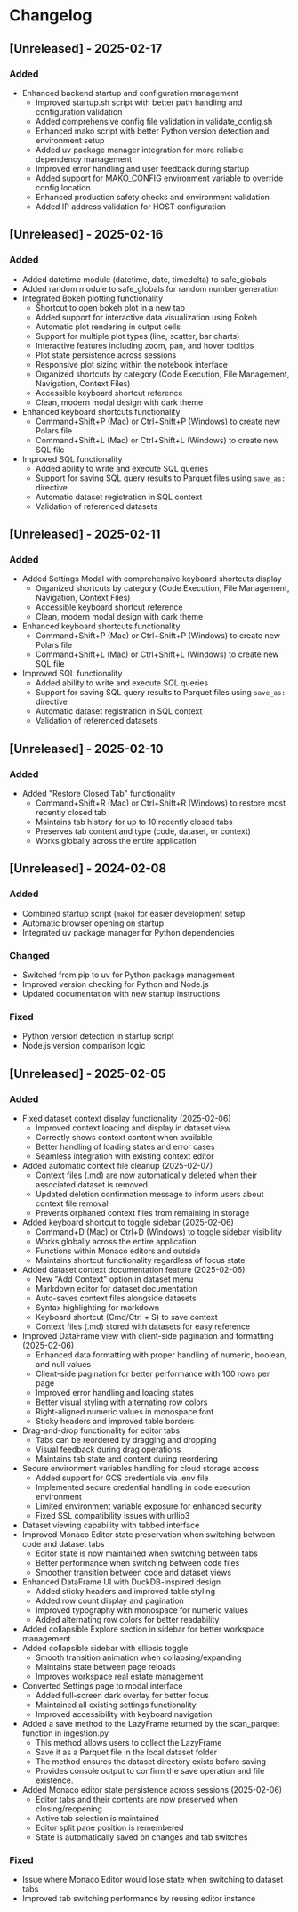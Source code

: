 # Changelog

## [Unreleased] - 2025-02-17

### Added
- Enhanced backend startup and configuration management
  - Improved startup.sh script with better path handling and configuration validation
  - Added comprehensive config file validation in validate_config.sh
  - Enhanced mako script with better Python version detection and environment setup
  - Added uv package manager integration for more reliable dependency management
  - Improved error handling and user feedback during startup
  - Added support for MAKO_CONFIG environment variable to override config location
  - Enhanced production safety checks and environment validation
  - Added IP address validation for HOST configuration

## [Unreleased] - 2025-02-16

### Added
- Added datetime module (datetime, date, timedelta) to safe_globals
- Added random module to safe_globals for random number generation
- Integrated Bokeh plotting functionality
  - Shortcut to open bokeh plot in a new tab
  - Added support for interactive data visualization using Bokeh
  - Automatic plot rendering in output cells
  - Support for multiple plot types (line, scatter, bar charts)
  - Interactive features including zoom, pan, and hover tooltips
  - Plot state persistence across sessions
  - Responsive plot sizing within the notebook interface
  - Organized shortcuts by category (Code Execution, File Management, Navigation, Context Files)
  - Accessible keyboard shortcut reference
  - Clean, modern modal design with dark theme
- Enhanced keyboard shortcuts functionality
  - Command+Shift+P (Mac) or Ctrl+Shift+P (Windows) to create new Polars file
  - Command+Shift+L (Mac) or Ctrl+Shift+L (Windows) to create new SQL file
- Improved SQL functionality
  - Added ability to write and execute SQL queries
  - Support for saving SQL query results to Parquet files using `save_as:` directive
  - Automatic dataset registration in SQL context
  - Validation of referenced datasets

## [Unreleased] - 2025-02-11

### Added
- Added Settings Modal with comprehensive keyboard shortcuts display
  - Organized shortcuts by category (Code Execution, File Management, Navigation, Context Files)
  - Accessible keyboard shortcut reference
  - Clean, modern modal design with dark theme
- Enhanced keyboard shortcuts functionality
  - Command+Shift+P (Mac) or Ctrl+Shift+P (Windows) to create new Polars file
  - Command+Shift+L (Mac) or Ctrl+Shift+L (Windows) to create new SQL file
- Improved SQL functionality
  - Added ability to write and execute SQL queries
  - Support for saving SQL query results to Parquet files using `save_as:` directive
  - Automatic dataset registration in SQL context
  - Validation of referenced datasets

## [Unreleased] - 2025-02-10

### Added
- Added "Restore Closed Tab" functionality
  - Command+Shift+R (Mac) or Ctrl+Shift+R (Windows) to restore most recently closed tab
  - Maintains tab history for up to 10 recently closed tabs
  - Preserves tab content and type (code, dataset, or context)
  - Works globally across the entire application

## [Unreleased] - 2024-02-08

### Added
- Combined startup script (`mako`) for easier development setup
- Automatic browser opening on startup
- Integrated uv package manager for Python dependencies

### Changed
- Switched from pip to uv for Python package management
- Improved version checking for Python and Node.js
- Updated documentation with new startup instructions

### Fixed
- Python version detection in startup script
- Node.js version comparison logic

## [Unreleased] - 2025-02-05

### Added
- Fixed dataset context display functionality (2025-02-06)
  - Improved context loading and display in dataset view
  - Correctly shows context content when available
  - Better handling of loading states and error cases
  - Seamless integration with existing context editor
- Added automatic context file cleanup (2025-02-07)
  - Context files (.md) are now automatically deleted when their associated dataset is removed
  - Updated deletion confirmation message to inform users about context file removal
  - Prevents orphaned context files from remaining in storage
- Added keyboard shortcut to toggle sidebar (2025-02-06)
  - Command+D (Mac) or Ctrl+D (Windows) to toggle sidebar visibility
  - Works globally across the entire application
  - Functions within Monaco editors and outside
  - Maintains shortcut functionality regardless of focus state
- Added dataset context documentation feature (2025-02-06)
  - New "Add Context" option in dataset menu
  - Markdown editor for dataset documentation
  - Auto-saves context files alongside datasets
  - Syntax highlighting for markdown
  - Keyboard shortcut (Cmd/Ctrl + S) to save context
  - Context files (.md) stored with datasets for easy reference
- Improved DataFrame view with client-side pagination and formatting (2025-02-06)
  - Enhanced data formatting with proper handling of numeric, boolean, and null values
  - Client-side pagination for better performance with 100 rows per page
  - Improved error handling and loading states
  - Better visual styling with alternating row colors
  - Right-aligned numeric values in monospace font
  - Sticky headers and improved table borders
- Drag-and-drop functionality for editor tabs
  - Tabs can be reordered by dragging and dropping
  - Visual feedback during drag operations
  - Maintains tab state and content during reordering
- Secure environment variables handling for cloud storage access
  - Added support for GCS credentials via .env file
  - Implemented secure credential handling in code execution environment
  - Limited environment variable exposure for enhanced security
  - Fixed SSL compatibility issues with urllib3
- Dataset viewing capability with tabbed interface
- Improved Monaco Editor state preservation when switching between code and dataset tabs
  - Editor state is now maintained when switching between tabs
  - Better performance when switching between code files
  - Smoother transition between code and dataset views
- Enhanced DataFrame UI with DuckDB-inspired design
  - Added sticky headers and improved table styling
  - Added row count display and pagination
  - Improved typography with monospace for numeric values
  - Added alternating row colors for better readability
- Added collapsible Explore section in sidebar for better workspace management
- Added collapsible sidebar with ellipsis toggle
  - Smooth transition animation when collapsing/expanding
  - Maintains state between page reloads
  - Improves workspace real estate management
- Converted Settings page to modal interface
  - Added full-screen dark overlay for better focus
  - Maintained all existing settings functionality
  - Improved accessibility with keyboard navigation
- Added a save method to the LazyFrame returned by the scan_parquet function in ingestion.py
  - This method allows users to collect the LazyFrame 
  - Save it as a Parquet file in the local dataset folder 
  - The method ensures the dataset directory exists before saving 
  - Provides console output to confirm the save operation and file existence.
- Added Monaco editor state persistence across sessions (2025-02-06)
  - Editor tabs and their contents are now preserved when closing/reopening
  - Active tab selection is maintained
  - Editor split pane position is remembered
  - State is automatically saved on changes and tab switches

### Fixed
- Issue where Monaco Editor would lose state when switching to dataset tabs
- Improved tab switching performance by reusing editor instance
